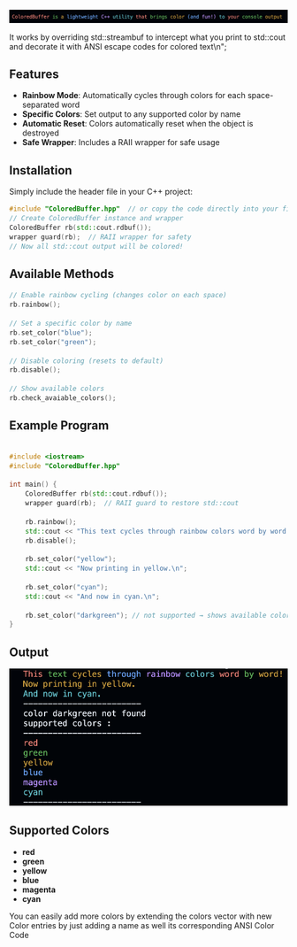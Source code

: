 ![start](./colored_output.png)



It works by overriding std::streambuf to intercept what you print to std::cout and decorate it with ANSI escape codes for colored text\n";
## Features

- **Rainbow Mode**: Automatically cycles through colors for each space-separated word
- **Specific Colors**: Set output to any supported color by name
- **Automatic Reset**: Colors automatically reset when the object is destroyed
- **Safe Wrapper**: Includes a RAII wrapper for safe usage

## Installation

Simply include the header file in your C++ project:

```cpp
#include "ColoredBuffer.hpp"  // or copy the code directly into your file
// Create ColoredBuffer instance and wrapper
ColoredBuffer rb(std::cout.rdbuf());
wrapper guard(rb);  // RAII wrapper for safety
// Now all std::cout output will be colored!
```
## Available Methods
```cpp
// Enable rainbow cycling (changes color on each space)
rb.rainbow();

// Set a specific color by name
rb.set_color("blue");
rb.set_color("green");

// Disable coloring (resets to default)
rb.disable();

// Show available colors
rb.check_avaiable_colors();

```
## Example Program

```cpp

#include <iostream>
#include "ColoredBuffer.hpp"

int main() {
    ColoredBuffer rb(std::cout.rdbuf());
    wrapper guard(rb);  // RAII guard to restore std::cout

    rb.rainbow();
    std::cout << "This text cycles through rainbow colors word by word!\n";
    rb.disable();

    rb.set_color("yellow");
    std::cout << "Now printing in yellow.\n";

    rb.set_color("cyan");
    std::cout << "And now in cyan.\n";

    rb.set_color("darkgreen"); // not supported → shows available colors
}
```
## Output
![Example Output](./example_output.png)

## Supported Colors

- **red**
- **green**
- **yellow**
- **blue**
- **magenta**
- **cyan**

You can easily add more colors by extending the colors vector with new Color entries by just adding a name as well its corresponding ANSI Color Code